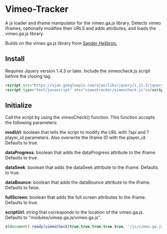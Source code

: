 # Vimeo-Tracker
A js loader and iframe manipulator for the vimeo.ga.js library. Detects vimeo iframes, optionally modifies their URLS and adds attributes, and loads the vimeo.ga.js library.

Builds on the vimeo.ga.js library from [Sander Heilbron.](https://github.com/sanderheilbron/vimeo.ga.js) 

## Install
Requires Jquery version 1.4.3 or later.
Include the vimeocheck.js script before the closing </body> tag.

````html
<script src="https://ajax.googleapis.com/ajax/libs/jquery/1.11.3/jquery.min.js"></script>
<script type="text/javascript" src="vimeotracker/vimeocheck.js"></script>
````

## Initialize
Call the script by using the vimeoCheck() function. This function accepts the following parameters:

**modUrl**: boolean that tells the script to modify the URL with ?api and ?player_id parameters. Also overwrite the iframe ID with the player_id. Defaults to true.

**dataProgress**: boolean that adds the dataProgress attribute to the iframe. Defaults to true.

**dataSeek**: boolean that adds the dataSeek attribute to the iframe. Defaults to true.

**dataBounce**: boolean that adds the dataBounce attribute to the iframe. Defaults to false.

**fullScreen**: boolean that adds the full screen attributes to the iframe. Defaults to true.

**scriptUrl**: string that corresponds to the location of the vimeo.ga.js. Defaults to "modules/vimep.ga.js/vimeo.ga.js".

````javascript
$(document).ready(vimeoCheck(true,true,true,true,true, '/js/vimeo.ga.js'));
````


